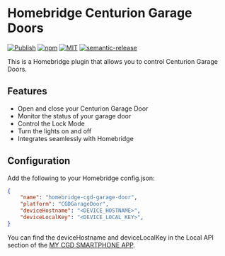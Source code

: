 # Homebridge Centurion Garage Doors

[![Publish](https://github.com/KieraDOG/homebridge-cgd-garage-door/actions/workflows/publish.yml/badge.svg)](https://github.com/KieraDOG/homebridge-cgd-garage-door/actions/workflows/publish.yml)
[![npm](https://img.shields.io/npm/v/homebridge-cgd-garage-door/latest?label=latest)](https://www.npmjs.com/package/homebridge-cgd-garage-door)
[![MIT](https://img.shields.io/badge/License-MIT-blue.svg)](https://opensource.org/licenses/MIT)
[![semantic-release](https://img.shields.io/badge/semantic--release-e10079?logo=semantic-release)](https://github.com/semantic-release/semantic-release)


This is a Homebridge plugin that allows you to control Centurion Garage Doors.

## Features

- Open and close your Centurion Garage Door
- Monitor the status of your garage door
- Control the Lock Mode
- Turn the lights on and off
- Integrates seamlessly with Homebridge

## Configuration

Add the following to your Homebridge config.json:

```json
{
    "name": "homebridge-cgd-garage-door",
    "platform": "CGDGarageDoor",
    "deviceHostname": "<DEVICE_HOSTNAME>",
    "deviceLocalKey": "<DEVICE_LOCAL_KEY>",
}
```

You can find the deviceHostname and deviceLocalKey in the Local API section of the [MY CGD SMARTPHONE APP](https://www.cgdoors.com.au/garage-door-smartphone-app/).
